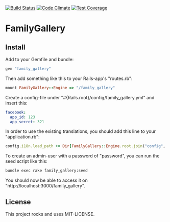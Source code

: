 [![Build Status](https://api.shippable.com/projects/54ed69135ab6cc13528db117/badge?branchName=master)](https://app.shippable.com/projects/54ed69135ab6cc13528db117/builds/latest)
[![Code Climate](https://codeclimate.com/github/kaspernj/family_gallery/badges/gpa.svg)](https://codeclimate.com/github/kaspernj/family_gallery)
[![Test Coverage](https://codeclimate.com/github/kaspernj/family_gallery/badges/coverage.svg)](https://codeclimate.com/github/kaspernj/family_gallery)

# FamilyGallery

## Install

Add to your Gemfile and bundle:

```ruby
gem "family_gallery"
```

Then add something like this to your Rails-app's "routes.rb":
```ruby
mount FamilyGallery::Engine => "/family_gallery"
```

Create a config-file under "#{Rails.root}/config/family_gallery.yml" and insert this:
```yaml
facebook:
  app_id: 123
  app_secret: 321
```

In order to use the existing translations, you should add this line to your "application.rb":
```ruby
config.i18n.load_path += Dir[FamilyGallery::Engine.root.join("config", "locales", "**", "*.yml").to_s]
```

To create an admin-user with a password of "password", you can run the seed script like this:
```bash
bundle exec rake family_gallery:seed
```

You should now be able to access it on "http://localhost:3000/family_gallery".

## License

This project rocks and uses MIT-LICENSE.
